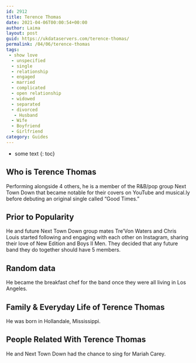 ```yaml
---
id: 2912
title: Terence Thomas
date: 2021-04-06T00:00:54+00:00
author: Laima
layout: post
guid: https://ukdataservers.com/terence-thomas/
permalink: /04/06/terence-thomas
tags:
 - show love
  - unspecified
  - single
  - relationship
  - engaged
  - married
  - complicated
  - open relationship
  - widowed
  - separated
  - divorced
   - Husband
  - Wife
  - Boyfriend
  - Girlfriend
category: Guides
---
```


* some text
{: toc}


## Who is Terence Thomas
                  
                  
                  
Performing alongside 4 others, he is a member of the R&B/pop group Next Town Down that became notable for their covers on YouTube and musical.ly before debuting an original single called &#8220;Good Times.&#8221;
                  
              
            
              
            
                
                
                
## Prior to Popularity
                  
                  
                  
He and future Next Town Down group mates Tre&#8217;Von Waters and Chris Louis started following and engaging with each other on Instagram, sharing their love of New Edition and Boys II Men. They decided that any future band they do together should have 5 members. 
                  
              
            
              
            
                
                
                
## Random data
                  
                  
                  
He became the breakfast chef for the band once they were all living in Los Angeles.
                  
              
            
              
            
                
                
                
## Family & Everyday Life of Terence Thomas
                  
                  
                  
He was born in Hollandale, Mississippi.
                  
              
            
              
            
                
                
                
## People Related With Terence Thomas
                  
                  
                  
He and Next Town Down had the chance to sing for Mariah Carey.
                  
              
            
              
            
                
              
            
              
              
            
            
              
            
          
          
          